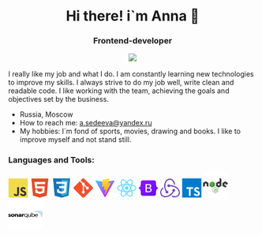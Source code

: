 
<div id="header" align="center">
  <h1>Hi there! i`m Anna 👋</h1>
  <h3>Frontend-developer</h3>
  <img src="https://media0.giphy.com/media/v1.Y2lkPTc5MGI3NjExOWljbGowd3huY3FhMThmeDI1MHk4OHdoa21vYTAzNWxwdjN0cTY2ciZlcD12MV9pbnRlcm5hbF9naWZfYnlfaWQmY3Q9cw/aIJDrOomj81MQZz2uO/giphy.gif" width="100"/>
</div>

I really like my job and what I do. I am constantly learning new technologies to improve my skills. I always strive to do my job well, write clean and readable code. I like working with the team, achieving the goals and objectives set by the business.

- Russia, Moscow
- How to reach me: a.sedeeva@yandex.ru
- My hobbies: I`m fond of sports, movies, drawing and books. I like to improve myself and not stand still.

<div>
  <h3>Languages and Tools:</h3>
  <img src="https://github.com/devicons/devicon/blob/master/icons/javascript/javascript-original.svg" width="40" height="40">
  <img src="https://github.com/devicons/devicon/blob/master/icons/html5/html5-plain.svg" width="40" height="40">
  <img src="https://github.com/devicons/devicon/blob/master/icons/css3/css3-original.svg" width="40" height="40">
  <img src="https://github.com/devicons/devicon/blob/master/icons/git/git-original.svg" width="40" height="40">
  <img src="https://github.com/devicons/devicon/blob/master/icons/vitejs/vitejs-original.svg" width="40" height="40">
  <img src="https://github.com/devicons/devicon/blob/master/icons/react/react-original.svg" width="40" height="40">
  <img src="https://github.com/devicons/devicon/blob/master/icons/bootstrap/bootstrap-original.svg" width="40" height="40">
  <img src="https://github.com/devicons/devicon/blob/master/icons/redux/redux-original.svg" width="40" height="40">
  <img src="https://github.com/devicons/devicon/blob/master/icons/typescript/typescript-original.svg" width="40" height="40">
  <img src="https://github.com/devicons/devicon/blob/master/icons/nodejs/nodejs-original-wordmark.svg" width="50" height="50">
  <img src="https://github.com/devicons/devicon/blob/master/icons/sonarqube/sonarqube-original-wordmark.svg"  width="70" height="60">
</div>

